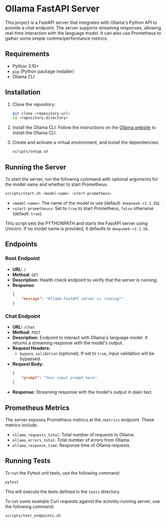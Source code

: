 # Ollama FastAPI Server

This project is a FastAPI server that integrates with Ollama's Python API to provide a chat endpoint. The server supports streaming responses, allowing real-time interaction with the language model. It can also use Prometheus to gather some simple runtime/performance metrics.

## Requirements

- Python 3.10+
- `pip` (Python package installer)
- Ollama CLI

## Installation

1. Clone the repository:
    ```sh
    git clone <repository-url>
    cd <repository-directory>
    ```

2. Install the Ollama CLI:
    Follow the instructions on the [Ollama website](https://ollama.com) to install the Ollama CLI.

3. Create and activate a virtual environment, and install the dependencies:
    ```sh
    scripts/setup.sh
    ```

## Running the Server

To start the server, run the following command with optional arguments for the model name and whether to start Prometheus:
```sh
scripts/start.sh <model-name> <start-prometheus>
```
- `<model-name>`: The name of the model to use (default: `deepseek-r1:1.5b`).
- `<start-prometheus>`: Set to `true` to start Prometheus, `false` otherwise (default: `true`).

This script sets the PYTHONPATH and starts the FastAPI server using Uvicorn. If no model name is provided, it defaults to `deepseek-r1:1.5b`.

## Endpoints
### Root Endpoint
* **URL:** `/`
* **Method:** `GET`
* **Description:** Health check endpoint to verify that the server is running.
* **Response:** 
    ```json
    {
        "message": "Ollama FastAPI server is running!"
    }
    ```

### Chat Endpoint
* **URL:** `/chat`
* **Method:** `POST`
* **Description:** Endpoint to interact with Ollama's language model. It returns a streaming response with the model's output.
* **Request Headers:**
    - `bypass_validation` (optional): If set to `true`, input validation will be bypassed.
* **Request Body:**
    ```json
    {
        "prompt": "Your input prompt here"
    }
    ```
* **Response:** Streaming response with the model's output in plain text.

## Prometheus Metrics

The server exposes Prometheus metrics at the `/metrics` endpoint. These metrics include:
- `ollama_requests_total`: Total number of requests to Ollama.
- `ollama_errors_total`: Total number of errors from Ollama.
- `ollama_response_time`: Response time of Ollama requests.

## Running Tests

To run the Pytest unit tests, use the following command:
```sh
pytest
```
This will execute the tests defined in the `tests` directory.

To run some example Curl requests against the actively-running server, use the following command:
```sh
scripts/test_endpoints.sh
```